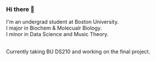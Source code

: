 ### Hi there 👋
I'm an undergrad student at Boston University.
<br>
I major in Biochem & Molecualr Biology.
<br>
I minor in Data Science and Music Theory.
<br>
<br>

Currently taking BU DS210 and working on the final project.

<!--
**technophilic03/technophilic03** is a ✨ _special_ ✨ repository because its `README.md` (this file) appears on your GitHub profile.

Here are some ideas to get you started:

- 🔭 I’m currently working on ...
- 🌱 I’m currently learning ...
- 👯 I’m looking to collaborate on ...
- 🤔 I’m looking for help with ...
- 💬 Ask me about ...
- 📫 How to reach me: ...
- 😄 Pronouns: ...
- ⚡ Fun fact: ...
-->
